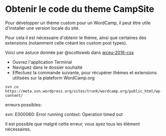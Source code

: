 # Obtenir le code du theme CampSite

Pour développer un thème custom pour un WordCamp, il peut être utile d'installer une version locale du site. 

Pour cela il est nécessaire d'obtenir le thème, ainsi que certaines des extensions (notamment celle créant les custom post types).

Voici une astuce donnée par @scottsweb dans [wceu-2016-css](https://github.com/scottsweb/wceu-2016-css)

- Ouvrez l'application Terminal
- Naviguez dans le dossier souhaité
- Effectuez la commande suivante, pour récupérer thèmes et extensions utilisées sur la plateform WordCamp.org

```
svn co https://meta.svn.wordpress.org/sites/trunk/wordcamp.org/public_html/wp-content/
```

erreurs possibles:

svn: E000060: Error running context: Operation timed out

Il est possible que malgré cette erreur, vous ayez tous les élément nécessaires.